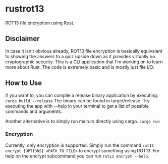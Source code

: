 # rustrot13
ROT13 file encryption using Rust.

## Disclaimer
In case it isn't obvious already, ROT13 file encryption is basically equivalent to showing the answers to a quiz upside down as it
provides virtually no cryptographic security. This is a CLI application that I'm working on to learn more about Rust.
The code is extremely basic and is mostly just file I/O.

## How to Use
If you want to, you can compile a release binary application by executing:
`cargo build --release`
The binary can be found in target/release. Try executing the app with --help in your terminal to get a list of possible commands and arguments.

Another alternative is to simply run main.rs directly using cargo.
`cargo run`

### Encryption
Currently, only encryption is supported. Simply run the command `rot13 encrypt [OPTIONS] <PATH_TO_FILE>` to encrypt something using ROT13. For help on the encrypt
subcommand you can run `rot13 encrypt --help`.
